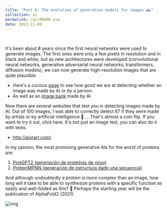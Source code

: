 ```yaml
---
title: "Post 6: The evolution of generative models for images 🕰️"
collection: ai
permalink: /ai/00006_evo
date: 2022-11-08
---
```


&nbsp;

It's been about 8 years since the first neural networks were used to generate images. The first ones were only a few pixels in resolution and in black and white, but as new architectures were developed (convolutional neural networks, generative adversarial neural networks, transformers, diffusion models), we can now generate high-resolution images that are quite plausible 

* Here's a curious [page](https://thisimagedoesnotexist.com/) to see how good we are at detecting whether an image was made by AI or by a person. 
* As well as an [image bank](https://lexica.art/) made by AI

Now there are several websites that test you in detecting images made by AI. Out of 100 images, I was able to correctly detect 67 if they were made by artists or by artificial intelligence 🤕 ... That's almost a coin flip. If you want to try it out, click here. It's not just an image test, you can also do it with texts. 
* <http://aiorart.com/>
  
In my opinion, the most promising generative AIs for the world of proteins are:
1. [ProtGPT2 (generación de proteínas de novo)](https://www.nature.com/articles/s41467-022-32007-7)
2. [ProteinMPNN (generación de estructura dado una secuencia)](https://www.science.org/doi/10.1126/science.add2187)

And although undoubtedly a protein is more complex than an image, how long will it take to be able to synthesize proteins with a specific function as easily and well-folded as this? 🧐 Perhaps the starting year will be the publication of AlphaFold2 (2021).



![img](/images/ai/00006_evo.jpg)


